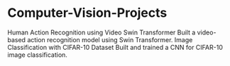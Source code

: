# Computer-Vision-Projects
Human Action Recognition using Video Swin Transformer Built a video-based action recognition model using Swin Transformer.
Image Classification with CIFAR-10 Dataset Built and trained a CNN for CIFAR-10 image classification.

